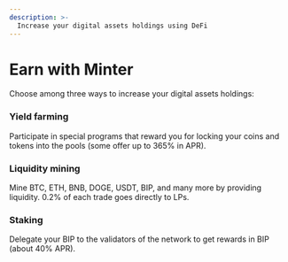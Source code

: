 ```yaml
---
description: >-
  Increase your digital assets holdings using DeFi
---
```


# Earn with Minter

Choose among three ways to increase your digital assets holdings:

### Yield farming

Participate in special programs that reward you for locking your coins and tokens into the pools (some offer up to 365% in APR).

### Liquidity mining

Mine BTC, ETH, BNB, DOGE, USDT, BIP, and many more by providing liquidity. 0.2% of each trade goes directly to LPs.

### Staking
            
Delegate your BIP to the validators of the network to get rewards in BIP (about 40% APR).
